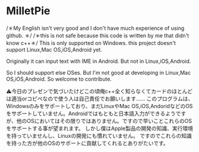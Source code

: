 # MilletPie
/＊My English isn't very good and I don't have much experience of using github. ＊/
/＊this is not safe because this code is written by me that didn't know c++＊/
This is only supported on Windows.
this project doesn't support Linux,Mac OS,iOS,Android yet.

Originally it can input text with IME in Android. But not in Linux,iOS,Android.

So I should support else OSes. But I'm not good at developing in Linux,Mac OS,iOS,Android.
So  welcome to contribute.

⚠️今日のプレゼンで気づいたけどこの頃俺c++全く知らなくてカードのほとんどは適当orコピペなので使う人は自己責任でお願いします……
このプログラムは、Windowsのみをサポートしており、まだLinuxやMac OS,iOS,AndoridなどのOSをサポートしていません。Androidではもともと日本語入力ができるようですが、他のOSにおいてはその限りではありません。ですので早いことこれらのOSをサポートする事が望まれます。
しかし僕はApple製品の開発の知識、実行環境を持っていませんし、Linuxの開発にも慣れていません。
ですのでこれらの知識を持った方が他のOSのサポートに貢献してくれるとありがたいです。


